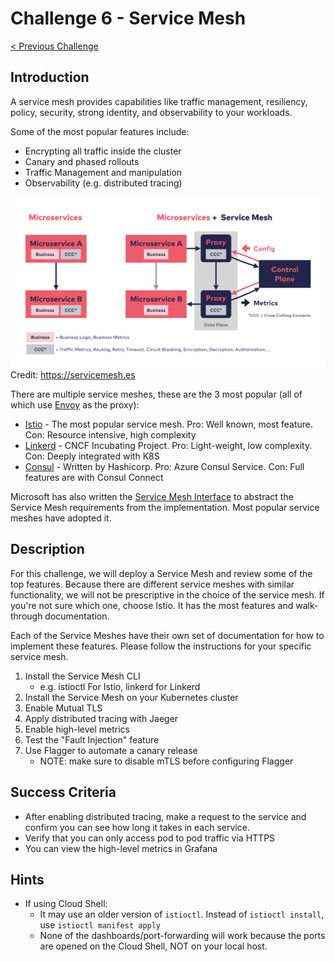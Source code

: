 # Challenge 6 - Service Mesh

[< Previous Challenge](./05-gitops.md)

## Introduction

A service mesh provides capabilities like traffic management, resiliency, policy, security, strong identity, and observability to your workloads.

Some of the most popular features include:
* Encrypting all traffic inside the cluster
* Canary and phased rollouts
* Traffic Management and manipulation
* Observability (e.g. distributed tracing)

![Service Mesh](img/servicemesh.png)
Credit: <https://servicemesh.es>

There are multiple service meshes, these are the 3 most popular (all of which use [Envoy](https://www.envoyproxy.io/) as the proxy):
* [Istio](https://istio.io) - The most popular service mesh.  Pro:  Well known, most feature.  Con: Resource intensive, high complexity
* [Linkerd](https://linkerd.io/) - CNCF Incubating Project.  Pro: Light-weight, low complexity.  Con: Deeply integrated with K8S
* [Consul](https://www.hashicorp.com/products/consul/) - Written by Hashicorp.  Pro: Azure Consul Service.  Con: Full features are with Consul Connect

Microsoft has also written the [Service Mesh Interface](https://smi-spec.io/) to abstract the Service Mesh requirements from the implementation.  Most popular service meshes have adopted it.

## Description

For this challenge, we will deploy a Service Mesh and review some of the top features.  Because there are different service meshes with similar functionality, we will not be prescriptive in the choice of the service mesh.  If you're not sure which one, choose Istio.  It has the most features and walk-through documentation.

Each of the Service Meshes have their own set of documentation for how to implement these features.  Please follow the instructions for your specific service mesh.

1. Install the Service Mesh CLI
    - e.g. istioctl For Istio, linkerd for Linkerd
1. Install the Service Mesh on your Kubernetes cluster
1. Enable Mutual TLS
1. Apply distributed tracing with Jaeger
1. Enable high-level metrics 
1. Test the "Fault Injection" feature
1. Use Flagger to automate a canary release
    - NOTE: make sure to disable mTLS before configuring Flagger

## Success Criteria

- After enabling distributed tracing, make a request to the service and confirm you can see how long it takes in each service.
- Verify that you can only access pod to pod traffic via HTTPS
- You can view the high-level metrics in Grafana

## Hints

- If using Cloud Shell:
    - It may use an older version of `istioctl`.  Instead of `istioctl install`, use `istioctl manifest apply`
    - None of the dashboards/port-forwarding will work because the ports are opened on the Cloud Shell, NOT on your local host.
